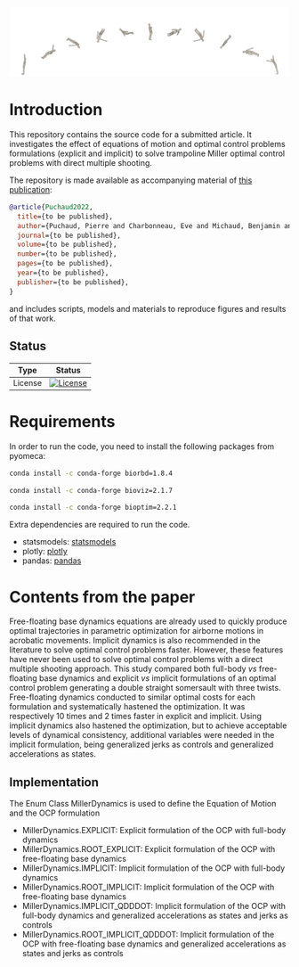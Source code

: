  ![MillerKinogram](doc/kinogram.png)
# Introduction
This repository contains the source code for a submitted article. It investigates the effect of 
equations of motion and optimal control problems formulations (explicit and implicit)
to solve trampoline Miller optimal control problems with direct multiple shooting.

The repository is made available as accompanying material of [this publication](tobepublished):

```bibtex
@article{Puchaud2022,
  title={to be published},
  author={Puchaud, Pierre and Charbonneau, Eve and Michaud, Benjamin and Begon, Mickael},
  journal={to be published},
  volume={to be published},
  number={to be published},
  pages={to be published},
  year={to be published},
  publisher={to be published},
}
```
and includes scripts, models and materials to reproduce figures and results of that work.

## Status

| Type | Status |
|---|---|
| License | <a href="https://opensource.org/licenses/MIT"><img src="https://img.shields.io/badge/license-MIT-success" alt="License"/></a> |

# Requirements
In order to run the code, you need to install the following packages from pyomeca:
```bash
conda install -c conda-forge biorbd=1.8.4
```
```bash
conda install -c conda-forge bioviz=2.1.7
```
```bash
conda install -c conda-forge bioptim=2.2.1
```

Extra dependencies are required to run the code.
- statsmodels: <a href="https://www.statsmodels.org/stable/index.html">statsmodels</a>
- plotly: <a href="https://plot.ly/python/">plotly</a>
- pandas: <a href="https://pandas.pydata.org/">pandas</a>

# Contents from the paper

Free-floating base dynamics equations are already used to quickly produce optimal trajectories in parametric optimization
for airborne motions in acrobatic movements. 
Implicit dynamics is also recommended in the literature to solve optimal control problems faster. 
However, these features have never been used to solve optimal control problems with a direct multiple shooting approach.
This study compared both full-body <i>vs</i> free-floating base dynamics and explicit <i>vs</i> implicit formulations of 
an optimal control problem generating a double straight somersault with three twists. Free-floating dynamics conducted to 
similar optimal costs for each formulation and systematically hastened the optimization. It was respectively 10 times and 2 times faster in explicit and implicit. 
Using implicit dynamics also hastened the optimization, but to achieve acceptable levels of dynamical consistency, 
additional variables were needed in the implicit formulation, being generalized jerks as controls and generalized accelerations as states.

## Implementation

The Enum Class MillerDynamics is used to define the Equation of Motion and the OCP formulation

- MillerDynamics.EXPLICIT: Explicit formulation of the OCP with full-body dynamics
- MillerDynamics.ROOT_EXPLICIT: Explicit formulation of the OCP with free-floating base dynamics
- MillerDynamics.IMPLICIT: Implicit formulation of the OCP with full-body dynamics
- MillerDynamics.ROOT_IMPLICIT: Implicit formulation of the OCP with free-floating base dynamics
- MillerDynamics.IMPLICIT_QDDDOT: Implicit formulation of the OCP with full-body dynamics and generalized accelerations as states and jerks as controls
- MillerDynamics.ROOT_IMPLICIT_QDDDOT: Implicit formulation of the OCP with free-floating base dynamics and generalized accelerations as states and jerks as controls

